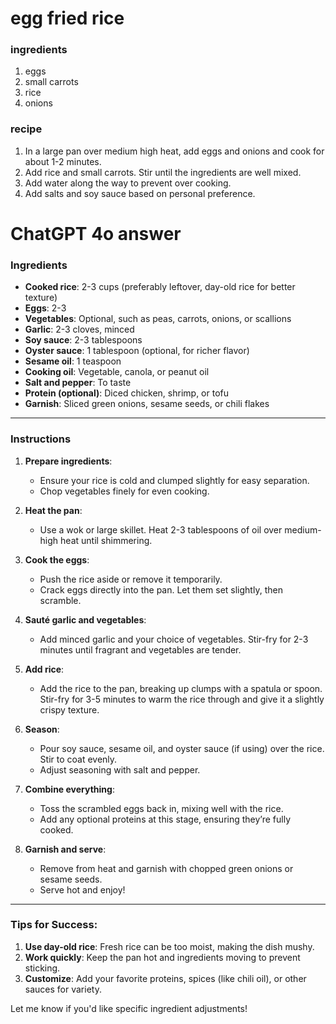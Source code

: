 # egg fried rice

### ingredients
1. eggs
2. small carrots
3. rice
4. onions

### recipe
1. In a large pan over medium high heat, add eggs and onions and cook for about 1-2 minutes.
2. Add rice and small carrots. Stir until the ingredients are well mixed.
3. Add water along the way to prevent over cooking.
4. Add salts and soy sauce based on personal preference.


# ChatGPT 4o answer

### Ingredients
- **Cooked rice**: 2-3 cups (preferably leftover, day-old rice for better texture)
- **Eggs**: 2-3
- **Vegetables**: Optional, such as peas, carrots, onions, or scallions
- **Garlic**: 2-3 cloves, minced
- **Soy sauce**: 2-3 tablespoons
- **Oyster sauce**: 1 tablespoon (optional, for richer flavor)
- **Sesame oil**: 1 teaspoon
- **Cooking oil**: Vegetable, canola, or peanut oil
- **Salt and pepper**: To taste
- **Protein (optional)**: Diced chicken, shrimp, or tofu
- **Garnish**: Sliced green onions, sesame seeds, or chili flakes

---

### Instructions

1. **Prepare ingredients**: 
   - Ensure your rice is cold and clumped slightly for easy separation.
   - Chop vegetables finely for even cooking.

2. **Heat the pan**:
   - Use a wok or large skillet. Heat 2-3 tablespoons of oil over medium-high heat until shimmering.

3. **Cook the eggs**:
   - Push the rice aside or remove it temporarily.
   - Crack eggs directly into the pan. Let them set slightly, then scramble.

4. **Sauté garlic and vegetables**:
   - Add minced garlic and your choice of vegetables. Stir-fry for 2-3 minutes until fragrant and vegetables are tender.

5. **Add rice**:
   - Add the rice to the pan, breaking up clumps with a spatula or spoon. Stir-fry for 3-5 minutes to warm the rice through and give it a slightly crispy texture.

6. **Season**:
   - Pour soy sauce, sesame oil, and oyster sauce (if using) over the rice. Stir to coat evenly.
   - Adjust seasoning with salt and pepper.

7. **Combine everything**:
   - Toss the scrambled eggs back in, mixing well with the rice.
   - Add any optional proteins at this stage, ensuring they’re fully cooked.

8. **Garnish and serve**:
   - Remove from heat and garnish with chopped green onions or sesame seeds.
   - Serve hot and enjoy!

---

### Tips for Success:
1. **Use day-old rice**: Fresh rice can be too moist, making the dish mushy.
2. **Work quickly**: Keep the pan hot and ingredients moving to prevent sticking.
3. **Customize**: Add your favorite proteins, spices (like chili oil), or other sauces for variety.

Let me know if you'd like specific ingredient adjustments!
